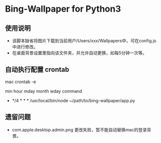 # Bing-Wallpaper for Python3

## 使用说明

* 该脚本缺省将图片下载到当前用户/Users/xxx/Wallpapers中，可在config.js中进行修改。
* 在桌面背景设置里指向该文件夹，并允许自动更换，如每5分钟一次等。

## 自动执行配置 crontab
mac
crontab -e

min hour mday month wday command  
* */4 * * * /usr/local/bin/node ~/path/to/bing-wallpaper/app.py

## 遗留问题
* com.apple.desktop.admin.png 更改失败，暂不能自动替换mac的登录背景。

